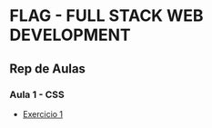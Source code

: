 # FLAG - FULL STACK WEB DEVELOPMENT
## Rep de Aulas
### Aula 1 - CSS

- [Exercicio 1](/html/aula1/exercicios/ex1/exercicio1.html)


